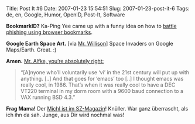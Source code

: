 Title: Post It #6
Date: 2007-01-23 15:54:51
Slug: 2007-01-23-post-it-6
Tags: de, en, Google, Humor, OpenID, Post-It, Software


**BookmarkID?** Ka-Ping Yee came up with a funny idea on how to [battle phishing using browser bookmarks][1].

**Google Earth Space Art.** [via [Mr. Willison][2]] Space Invaders on Google Maps/Earth. Great. :)

**Amen.** [Mr. Alfke, you’re absolutely right:][3]

> “[A]nyone who’ll voluntarily use ‘vi’ in the 21st century will put up with
anything. [..] And that goes for ‘emacs’ too [..] I thought emacs was really
cool, in 1986. That’s when it was really cool to have a DEC VT220 terminal in
my dorm room with a 9600 baud connection to a VAX running BSD 4.3.”

**Frag Mama!** Der [Michl ist im SZ-Magazin][4]! Knüller. War ganz überrascht, als ich ihn da sah. Junge, aus Dir wird nochmal was!

   [1]: http://usablesecurity.com/2007/01/20/phishing-and-openid/
   [2]: http://simonwillison.net/2007/Jan/22/space/
   [3]: http://mooseyard.com/Jens/2007/01/in-which-i-think-about-java-again-but-only-for-a-moment/
   [4]: http://tinyurl.com/yru5hw
